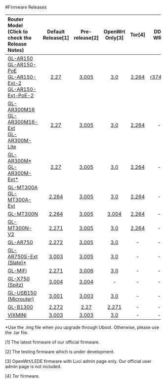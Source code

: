#Firmware Releases



| Router Model<br>(Click to check the<br>Release Notes) | Default Release[1] | Pre-release[2] | OpenWrt Only[3] | Tor[4] | DD-WRT |
| :----------------------------------------------------------- | :-------: | :------------: | :----------: | :----------------------------------------------------------: | :----------------------------------------------------------: |
| [GL-AR150<br>GL-AR150-PoE<br>GL-AR150-Ext-2<br>GL-AR150-Ext-PoE-2](GL-AR150.md) |     <a href="http://download.gl-inet.com/firmware/ar150/v1/" target="_blank">2.27</a>     | <a href="http://download.gl-inet.com/firmware/ar150/testing/" target="_blank">3.005</a> |   <a href="http://download.gl-inet.com/firmware/ar150/clean/" target="_blank">3.0</a>   |<a href="http://download.gl-inet.com/firmware/ar150/tor/" target="_blank">2.264</a>|<a href="https://dd-wrt.com/support/other-downloads/?path=betas%2F2018%2F10-19-2018-r37442%2FGL.iNet-AR150%2F" target="_blank">r37442</a>|
| [GL-AR300M16<br>GL-AR300M16-Ext<br>GL-AR300M-Lite](GL-AR300M.md) |     <a href="http://download.gl-inet.com/firmware/ar300m/v1/" target="_blank">2.27</a>     | <a href="http://download.gl-inet.com/firmware/ar300m/testing/" target="_blank">3.005</a> |      <a href="http://download.gl-inet.com/firmware/ar300m/clean/" target="_blank">3.0</a>      |<a href="http://download.gl-inet.com/firmware/ar300m/tor/" target="_blank">2.264</a>|-|
| [GL-AR300M\*<br>GL-AR300M-Ext*](GL-AR300M.md) | <a href="http://download.gl-inet.com/firmware/ar300m/nand/v1/" target="_blank">2.27</a> | <a href="http://download.gl-inet.com/firmware/ar300m/nand/testing/" target="_blank">3.005</a> | <a href="http://download.gl-inet.com/firmware/ar300m/nand/clean/" target="_blank">3.0</a> |<a href="http://download.gl-inet.com/firmware/ar300m/nand/tor/" target="_blank">2.264</a>|-|
| [GL-MT300A<br>GL-MT300A-Ext](GL-MT300A.md) | <a href="http://download.gl-inet.com/firmware/mt300a/v1/" target="_blank">2.264</a> | <a href="http://download.gl-inet.com/firmware/mt300a/testing/" target="_blank">3.005</a> | <a href="http://download.gl-inet.com/firmware/mt300a/clean/" target="_blank">3.0</a> |<a href="http://download.gl-inet.com/firmware/mt300a/tor/" target="_blank">2.264</a>|-|
| [GL-MT300N](GL-MT300N.md)                                   |     <a href="http://download.gl-inet.com/firmware/mt300n/v1/" target="_blank">2.264</a>     | <a href="http://download.gl-inet.com/firmware/mt300n/testing/" target="_blank">3.005</a> |      <a href="http://download.gl-inet.com/firmware/mt300n/clean/" target="_blank">3.004</a>      |<a href="http://download.gl-inet.com/firmware/mt300n/tor/" target="_blank">2.264</a>|-|
| [GL-MT300N-V2](GL-MT300N-V2.md)                             |     <a href="http://download.gl-inet.com/firmware/mt300n-v2/v1/" target="_blank">2.271</a>     | <a href="http://download.gl-inet.com/firmware/mt300n-v2/testing/" target="_blank">3.005</a> | <a href="http://download.gl-inet.com/firmware/mt300n-v2/clean/" target="_blank">3.0</a> |<a href="http://download.gl-inet.com/firmware/mt300n-v2/tor/" target="_blank">2.264</a>|-|
| [GL-AR750](GL-AR750.md) |     <a href="http://download.gl-inet.com/firmware/ar750/v1/" target="_blank">2.272</a>     | <a href="http://download.gl-inet.com/firmware/ar750/testing/" target="_blank">3.005</a> |     <a href="http://download.gl-inet.com/firmware/ar750/clean/" target="_blank">3.0</a>     |-|-|
| [GL-AR750S-Ext (Slate)*](GL-AR750S-Ext.md) |     <a href="http://download.gl-inet.com/firmware/ar750s/release/" target="_blank">3.003</a>     | <a href="http://download.gl-inet.com/firmware/ar750s/testing/" target="_blank">3.005</a> |   <a href="http://download.gl-inet.com/firmware/ar750s/clean/" target="_blank">3.0</a>   |-|-|
| [GL-MiFi](GL-MiFi.md) |     <a href="http://download.gl-inet.com/firmware/mifi/v1/" target="_blank">2.271</a>     | <a href="http://download.gl-inet.com/firmware/mifi/testing/" target="_blank">3.006</a> |     <a href="http://download.gl-inet.com/firmware/mifi/clean/" target="_blank">3.0</a>     |-|-|
| [GL-X750 (Spitz)](GL-X750.md) | <a href="http://download.gl-inet.com/firmware/x750/release/" target="_blank">3.004</a> | <a href="http://download.gl-inet.com/firmware/x750/testing/" target="_blank">3.004</a> | - |-|-|
| [GL-USB150 (Microuter)](GL-USB150.md)                        |     <a href="http://download.gl-inet.com/firmware/usb150/v1/" target="_blank">3.001</a>     | <a href="http://download.gl-inet.com/firmware/usb150/testing/" target="_blank">3.003</a> |     <a href="http://download.gl-inet.com/firmware/usb150/clean/" target="_blank">3.0</a>     |-|-|
| [GL-B1300](GL-B1300.md)                                     |     <a href="http://download.gl-inet.com/firmware/b1300/v1/" target="_blank">2.272</a>     |     <a href="http://download.gl-inet.com/firmware/b1300/testing/" target="_blank">2.27</a>     | <a href="http://download.gl-inet.com/firmware/b1300/clean/" target="_blank">2.271</a> |-|-|
| [VIXMINI](VIXMINI.md) | <a href="http://download.gl-inet.com/firmware/vixmini/release/" target="_blank">3.003</a> | <a href="http://download.gl-inet.com/firmware/vixmini/testing/" target="_blank">3.003</a> | <a href="http://download.gl-inet.com/firmware/vixmini/clean/" target="_blank">3.0</a> |-|-|



*Use the .img file when you upgrade through Uboot. Otherwise, please use the .tar file.

[1] The latest firmware of our official firmware.

[2] The testing firmware which is under development.

[3] OpenWrt/LEDE firmware with Luci admin page only. Our official user admin page is not included.

[4] Tor firmware.


